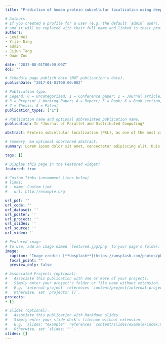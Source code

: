 ```yaml
---
title: "Prediction of human protein subcellular localization using deep learning"

# Authors
# If you created a profile for a user (e.g. the default `admin` user), write the username (folder name) here 
# and it will be replaced with their full name and linked to their profile.
authors:
- Leyi Wei
- Yijie Ding
- admin
- Jijun Tang
- Quan Zou

date: "2017-08-01T00:00:00Z"
doi: ""

# Schedule page publish date (NOT publication's date).
publishDate: "2017-01-01T00:00:00Z"

# Publication type.
# Legend: 0 = Uncategorized; 1 = Conference paper; 2 = Journal article;
# 3 = Preprint / Working Paper; 4 = Report; 5 = Book; 6 = Book section;
# 7 = Thesis; 8 = Patent
publication_types: ["1"]

# Publication name and optional abbreviated publication name.
publication: In *Journal of Parallel and Distributed Computing*

abstract: Protein subcellular localization (PSL), as one of the most critical characteristics of human cells, plays an important role for understanding specific functions and biological processes in cells. Accurate prediction of protein subcellular localization is a fundamental and challenging problem, for which machine learning algorithms have been widely used. Traditionally, the performance of PSL prediction highly depends on handcrafted feature descriptors to represent proteins. In recent years, deep learning has emerged as a hot research topic in the field of machine learning, achieving outstanding success in learning high-level latent features within data samples. In this paper, to accurately predict protein subcellular locations, we propose a deep learning based predictor called DeepPSL by using Stacked Auto-Encoder (SAE) networks. In this predictor, we automatically learn high-level and abstract feature representations of proteins by exploring non-linear relations among diverse subcellular locations, addressing the problem of the need of handcrafted feature representations. Experimental results evaluated with three-fold cross validation show that the proposed DeepPSL outperforms traditional machine learning based methods. It is expected that DeepPSL, as the first predictor in the field of PSL prediction, has great potential to be a powerful computational method complementary to existing tools.

# Summary. An optional shortened abstract.
summary: Lorem ipsum dolor sit amet, consectetur adipiscing elit. Duis posuere tellus ac convallis placerat. Proin tincidunt magna sed ex sollicitudin condimentum.

tags: []

# Display this page in the Featured widget?
featured: true

# Custom links (uncomment lines below)
# links:
# - name: Custom Link
#   url: http://example.org

url_pdf: ''
url_code: ''
url_dataset: ''
url_poster: ''
url_project: ''
url_slides: ''
url_source: ''
url_video: ''

# Featured image
# To use, add an image named `featured.jpg/png` to your page's folder. 
image:
  caption: 'Image credit: [**Unsplash**](https://unsplash.com/photos/pLCdAaMFLTE)'
  focal_point: ""
  preview_only: false

# Associated Projects (optional).
#   Associate this publication with one or more of your projects.
#   Simply enter your project's folder or file name without extension.
#   E.g. `internal-project` references `content/project/internal-project/index.md`.
#   Otherwise, set `projects: []`.
projects:
- []

# Slides (optional).
#   Associate this publication with Markdown slides.
#   Simply enter your slide deck's filename without extension.
#   E.g. `slides: "example"` references `content/slides/example/index.md`.
#   Otherwise, set `slides: ""`.
slides: []
---
```


